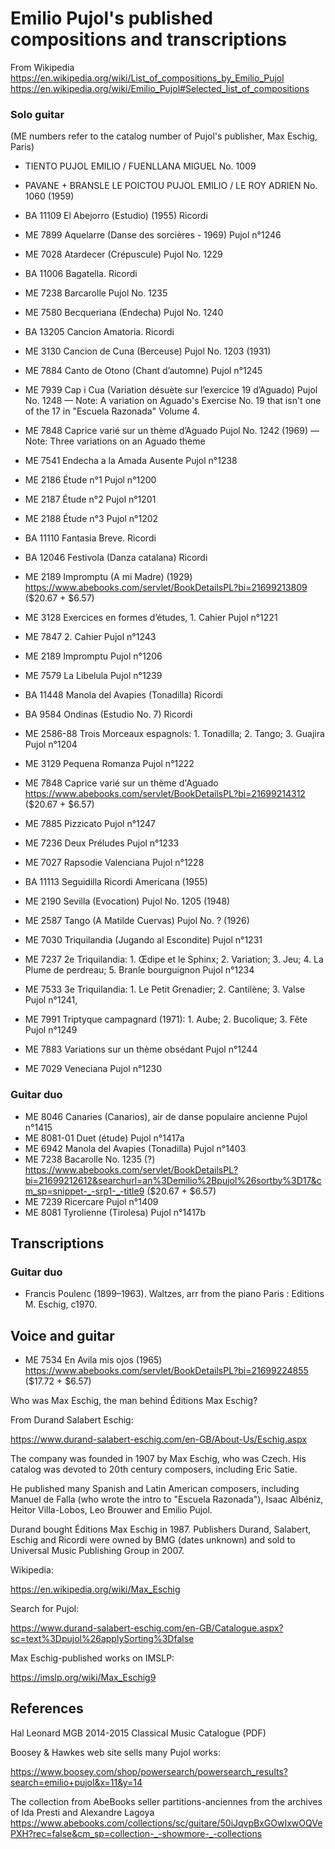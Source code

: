 # Emilio Pujol's published compositions and transcriptions

From Wikipedia
<https://en.wikipedia.org/wiki/List_of_compositions_by_Emilio_Pujol>
<https://en.wikipedia.org/wiki/Emilio_Pujol#Selected_list_of_compositions>


### Solo guitar

(ME numbers refer to the catalog number of Pujol's publisher, Max Eschig, Paris)



* TIENTO PUJOL EMILIO / FUENLLANA MIGUEL No. 1009
*  PAVANE + BRANSLE LE POICTOU 	PUJOL EMILIO / LE ROY ADRIEN No. 1060 (1959)

* BA 11109 El Abejorro (Estudio) (1955) Ricordi
* ME 7899 Aquelarre (Danse des sorcières - 1969) Pujol n°1246
* ME 7028 Atardecer (Crépuscule) Pujol No. 1229
* BA 11006 Bagatella. Ricordi
* ME 7238 Barcarolle Pujol No. 1235
* ME 7580 Becqueriana (Endecha) Pujol No. 1240
* BA 13205 Cancion Amatoria. Ricordi
* ME 3130 Cancion de Cuna (Berceuse) Pujol No. 1203 (1931)
* ME 7884 Canto de Otono (Chant d’automne) Pujol n°1245
* ME 7939 Cap i Cua (Variation désuète sur l’exercice 19 d’Aguado) Pujol No. 1248 — Note: A variation on Aguado's Exercise No. 19 that isn't one of the 17 in "Escuela Razonada" Volume 4.
* ME 7848 Caprice varié sur un thème d’Aguado Pujol No. 1242 (1969) — Note: Three variations on an Aguado theme
* ME 7541 Endecha a la Amada Ausente Pujol n°1238
* ME 2186 Étude n°1 Pujol n°1200
* ME 2187 Étude n°2 Pujol n°1201
* ME 2188 Étude n°3 Pujol n°1202
* BA 11110 Fantasia Breve. Ricordi
* BA 12046 Festivola (Danza catalana) Ricordi
* ME 2189 Impromptu (A mi Madre) (1929) <https://www.abebooks.com/servlet/BookDetailsPL?bi=21699213809> ($20.67 + $6.57)
* ME 3128 Exercices en formes d’études, 1. Cahier Pujol n°1221
* ME 7847 2. Cahier Pujol n°1243
* ME 2189 Impromptu Pujol n°1206
* ME 7579 La Libelula Pujol n°1239
* BA 11448 Manola del Avapies (Tonadilla) Ricordi
* BA 9584 Ondinas (Estudio No. 7) Ricordi
* ME 2586-88 Trois Morceaux espagnols: 1. Tonadilla; 2. Tango; 3. Guajira Pujol n°1204
* ME 3129 Pequena Romanza Pujol n°1222
* ME 7848 Caprice varié sur un thème d'Aguado <https://www.abebooks.com/servlet/BookDetailsPL?bi=21699214312> ($20.67 + $6.57)
* ME 7885 Pizzicato Pujol n°1247
* ME 7236 Deux Préludes Pujol n°1233
* ME 7027 Rapsodie Valenciana Pujol n°1228
* BA 11113 Seguidilla Ricordi Americana (1955)
* ME 2190 Sevilla (Evocation) Pujol No. 1205 (1948)
* ME 2587 Tango (A Matilde Cuervas) Pujol No. ? (1926)
* ME 7030 Triquilandia (Jugando al Escondite) Pujol n°1231
* ME 7237 2e Triquilandia: 1. Œdipe et le Sphinx; 2. Variation; 3. Jeu; 4. La Plume de perdreau; 5. Branle bourguignon Pujol n°1234
* ME 7533 3e Triquilandia: 1. Le Petit Grenadier; 2. Cantilène; 3. Valse Pujol n°1241,
* ME 7991 Triptyque campagnard (1971): 1. Aube; 2. Bucolique; 3. Fête Pujol n°1249
* ME 7883 Variations sur un thème obsédant Pujol n°1244
* ME 7029 Veneciana Pujol n°1230

### Guitar duo
    
* ME 8046 Canaries (Canarios), air de danse populaire ancienne Pujol n°1415
* ME 8081-01 Duet (étude) Pujol n°1417a
* ME 6942 Manola del Avapies (Tonadilla) Pujol n°1403
* ME 7238 Bacarolle No. 1235 (?) <https://www.abebooks.com/servlet/BookDetailsPL?bi=21699212612&searchurl=an%3Demilio%2Bpujol%26sortby%3D17&cm_sp=snippet-_-srp1-_-title9> ($20.67 + $6.57)
* ME 7239 Ricercare Pujol n°1409
* ME 8081 Tyrolienne (Tirolesa) Pujol n°1417b
    
## Transcriptions
    
### Guitar duo
    
* Francis Poulenc (1899–1963). Waltzes, arr from the piano Paris : Editions M. Eschig, c1970. 

## Voice and guitar

* ME 7534 En Avila mis ojos (1965) <https://www.abebooks.com/servlet/BookDetailsPL?bi=21699224855> ($17.72 + $6.57)

Who was Max Eschig, the man behind Éditions Max Eschig?

From Durand Salabert Eschig:

https://www.durand-salabert-eschig.com/en-GB/About-Us/Eschig.aspx

The company was founded in 1907 by Max Eschig, who was Czech. His catalog was devoted to 20th century composers, including Eric Satie.

He published many Spanish and Latin American composers, including Manuel de Falla (who wrote the intro to "Escuela Razonada"), Isaac Albéniz, Heitor Villa-Lobos, Leo Brouwer and Emilio Pujol.

Durand bought Éditions Max Eschig in 1987. Publishers Durand, Salabert, Eschig and Ricordi were owned by BMG (dates unknown) and sold to Universal Music Publishing Group in 2007.

Wikipedia:

https://en.wikipedia.org/wiki/Max_Eschig



Search for Pujol:

https://www.durand-salabert-eschig.com/en-GB/Catalogue.aspx?sc=text%3Dpujol%26applySorting%3Dfalse

Max Eschig-published works on IMSLP:

https://imslp.org/wiki/Max_Eschig9

## References

Hal Leonard MGB 2014-2015 Classical Music Catalogue (PDF)

Boosey & Hawkes web site sells many Pujol works:

<https://www.boosey.com/shop/powersearch/powersearch_results?search=emilio+pujol&x=11&y=14>

The collection from AbeBooks seller partitions-anciennes from the archives of Ida Presti and Alexandre Lagoya <https://www.abebooks.com/collections/sc/guitare/50iJqvpBxGOwIxwOQVePXH?rec=false&cm_sp=collection-_-showmore-_-collections> 
